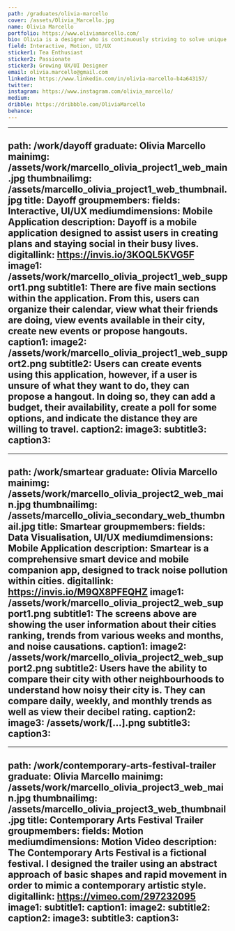 ```yaml
---
path: /graduates/olivia-marcello
cover: /assets/Olivia_Marcello.jpg
name: Olivia Marcello
portfolio: https://www.oliviamarcello.com/
bio: Olivia is a designer who is continuously striving to solve unique and challenging problems. As a product designer, she is curious about the process of investigating users' experiences and developing meaningful design solutions. One of her many goals is to positively influence the life and wellbeing of users in an intimate way. Olivia aims to consistently improve herself and her skills by learning from her mistakes and seeking out new information. 
field: Interactive, Motion, UI/UX
sticker1: Tea Enthusiast 
sticker2: Passionate
sticker3: Growing UX/UI Designer
email: olivia.marcello@gmail.com
linkedin: https://www.linkedin.com/in/olivia-marcello-b4a643157/
twitter:
instagram: https://www.instagram.com/olivia_marcello/
medium:
dribble: https://dribbble.com/OliviaMarcello
behance:
---
```


---
path: /work/dayoff
graduate: Olivia Marcello
mainimg: /assets/work/marcello_olivia_project1_web_main.jpg
thumbnailimg: /assets/marcello_olivia_project1_web_thumbnail.jpg
title: Dayoff
groupmembers:
fields: Interactive, UI/UX
mediumdimensions: Mobile Application
description: Dayoff is a mobile application designed to assist users in creating plans and staying social in their busy lives.
digitallink: https://invis.io/3KOQL5KVG5F
image1: /assets/work/marcello_olivia_project1_web_support1.png
subtitle1: There are five main sections within the application. From this, users can organize their calendar, view what their friends are doing, view events available in their city, create new events or propose hangouts.
caption1:
image2: /assets/work/marcello_olivia_project1_web_support2.png
subtitle2: Users can create events using this application, however, if a user is unsure of what they want to do, they can propose a hangout. In doing so, they can add a budget, their availability, create a poll for some options, and indicate the distance they are willing to travel. 
caption2:
image3:
subtitle3:
caption3:
---

---
path: /work/smartear
graduate: Olivia Marcello
mainimg: /assets/work/marcello_olivia_project2_web_main.jpg
thumbnailimg: /assets/marcello_olivia_secondary_web_thumbnail.jpg
title: Smartear
groupmembers:
fields: Data Visualisation, UI/UX
mediumdimensions: Mobile Application
description: Smartear is a comprehensive smart device and mobile companion app, designed to track noise pollution within cities.
digitallink: https://invis.io/M9QX8PFEQHZ
image1: /assets/work/marcello_olivia_project2_web_support1.png
subtitle1: The screens above are showing the user information about their cities ranking,  trends from various weeks and months, and noise causations.
caption1:
image2: /assets/work/marcello_olivia_project2_web_support2.png
subtitle2: Users have the ability to compare their city with other neighbourhoods to understand how noisy their city is. They can compare daily, weekly, and monthly trends as well as view their decibel rating.
caption2:
image3: /assets/work/[...].png
subtitle3:
caption3:
---

---
path: /work/contemporary-arts-festival-trailer
graduate: Olivia Marcello
mainimg: /assets/work/marcello_olivia_project3_web_main.jpg
thumbnailimg: /assets/marcello_olivia_project3_web_thumbnail.jpg
title: Contemporary Arts Festival Trailer
groupmembers:
fields: Motion
mediumdimensions: Motion Video
description: The Contemporary Arts Festival is a fictional festival. I designed the trailer using an abstract approach of basic shapes and rapid movement in order to mimic a contemporary artistic style. 
digitallink: https://vimeo.com/297232095
image1:
subtitle1: 
caption1:
image2:
subtitle2: 
caption2:
image3:
subtitle3:
caption3:
---
